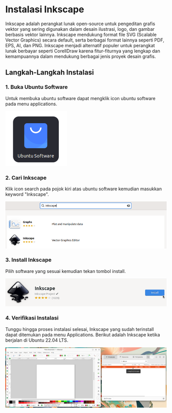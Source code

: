 # Instalasi Inkscape
Inkscape adalah perangkat lunak open-source untuk pengeditan grafis vektor yang sering digunakan dalam desain ilustrasi, logo, dan gambar berbasis vektor lainnya. Inkscape mendukung format file SVG (Scalable Vector Graphics) secara default, serta berbagai format lainnya seperti PDF, EPS, AI, dan PNG.
Inkscape menjadi alternatif populer untuk perangkat lunak berbayar seperti CorellDraw karena fitur-fiturnya yang lengkap dan kemampuannya dalam mendukung berbagai jenis proyek desain grafis.
## Langkah-Langkah Instalasi
### 1. Buka Ubuntu Software
Untuk membuka ubuntu software dapat mengklik icon ubuntu software pada menu applications.

![icon](img/icon_ubuntu_software_small.png)

### 2. Cari Inkscape
Klik icon search pada pojok kiri atas ubuntu software kemudian masukkan keyword "Inkscape".

![icon](img/inkscape_search.png)


### 3. Install Inkscape
Pilih software yang sesuai kemudian tekan tombol install.

![icon](img/inkscape_install.png)


### 4. Verifikasi Instalasi
Tunggu hingga proses instalasi selesai, Inkscape yang sudah terinstall dapat ditemukan pada menu Applications.
Berikut adalah Inkscape ketika berjalan di Ubuntu 22.04 LTS.

![icon](img/inkscape_run.png)
